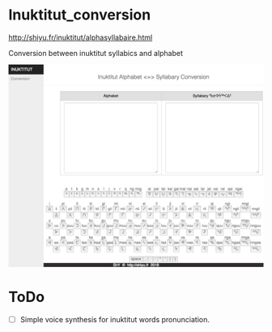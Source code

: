 # Inuktitut_conversion
http://shiyu.fr/inuktitut/alphasyllabaire.html

Conversion between inuktitut syllabics and alphabet

![alt text](https://github.com/shi4yu2/Inuktitut_conversion/raw/master/Interface.png "Interface")


# ToDo

- [ ] Simple voice synthesis for inuktitut words pronunciation.
